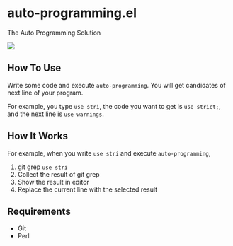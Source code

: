 # auto-programming.el

The Auto Programming Solution

![](http://i.gyazo.com/4037e1526cbb23e2e8042b39e250eff5.gif)

## How To Use

Write some code and execute `auto-programming`.
You will get candidates of next line of your program.

For example, you type `use stri`, the code you want to get is `use strict;`, and the next line is `use warnings`.

## How It Works

For example, when you write `use stri` and execute `auto-programming`,

1. git grep `use stri`
2. Collect the result of git grep
3. Show the result in editor
4. Replace the current line with the selected result


## Requirements

- Git
- Perl
